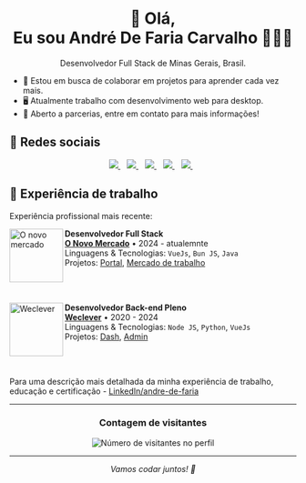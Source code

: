 <h1 align='center'>
  👋 Olá, <br>Eu sou André De Faria Carvalho 🤙👨‍💻
</h1>

<p align='center'>
  Desenvolvedor Full Stack de Minas Gerais, Brasil.
</p>
 
- 🔭 Estou em busca de colaborar em projetos para aprender cada vez mais.
- 🖥️ Atualmente trabalho com desenvolvimento web para desktop.
- 🤝 Aberto a parcerias, entre em contato para mais informações!

## 📱 Redes sociais

<p align='center'> 
  <a href="https://x.com/andredfaria">
    <img src="https://img.shields.io/badge/Twitter (X)-%230077B5.svg?&style=for-the-badge&logo=X&xol=white&color=black"/>
  </a>&nbsp;&nbsp;
  <a href="https://www.linkedin.com/in/andre-de-faria/">
    <img src="https://img.shields.io/badge/LinkedIn-%230077B5.svg?&style=for-the-badge&logo=linkedin&logoColor=white" />
  </a>&nbsp;&nbsp;
  <a href="https://www.instagram.com/andredefaria/">
    <img src="https://img.shields.io/badge/Instagram-%23E4405F.svg?&style=for-the-badge&logo=instagram&logoColor=white" />        
  </a>&nbsp;&nbsp;
  <a href="https://www.facebook.com/andredefariacarvalho/">
    <img src="https://img.shields.io/badge/Facebook-%231877F2.svg?&style=for-the-badge&logo=facebook&logoColor=white" />        
  </a>&nbsp;&nbsp;
  <a href="mailto:adfariacarvalho@gmail.com">
    <img src="https://img.shields.io/badge/Gmail-D14836?style=for-the-badge&logo=gmail&logoColor=white" />
  </a>&nbsp;&nbsp;
</p>

## 💼 Experiência de trabalho

Experiência profissional mais recente:

[<img align="left" height="94px" width="94px" alt="O novo mercado" src="https://encrypted-tbn0.gstatic.com/images?q=tbn:ANd9GcRq17CLNDBxWwnCSwKrY3Ph1EaSlHXfFck-zA&s"/>](https://onovomercado.com/)

**Desenvolvedor Full Stack** \
[**O Novo Mercado**](https://onovomercado.com/) • 2024 - atualemnte \
Linguagens & Tecnologias: `VueJs`, `Bun JS`, `Java`\
Projetos: [Portal](https://portal.onovomercado.com.br/), [Mercado de trabalho](<https://omercadodetrabalho.com/>)

<br/>
<br/>

[<img align="left" height="94px" width="94px" alt="Weclever" src="https://media.licdn.com/dms/image/v2/C4E0BAQE2JqE5FJsDKA/company-logo_200_200/company-logo_200_200/0/1656681296757/wecleverco_logo?e=2147483647&v=beta&t=2uRl-fbRUXqnyDzb5vVvz9iecyQGGjYcKTkKmClm_ww"/>](https://weclever.com/)

**Desenvolvedor Back-end Pleno** \
[**Weclever**](https://weclever.com/) • 2020 - 2024 \
Linguagens & Tecnologias: `Node JS`, `Python`, `VueJs`\
Projetos: [Dash](https://dashboard.weclever.co/), [Admin](https://admin.weclever.co/signin)

<br/>
<br/>

Para uma descrição mais detalhada da minha experiência de trabalho, educação e certificação -
[LinkedIn/andre-de-faria](https://www.linkedin.com/in/andre-de-faria/)

---
<div align="center">
  <h3><b>Contagem de visitantes</b></h3>
</div>

<p align="center">
  <img
    src="https://profile-counter.glitch.me/iuricode/count.svg"
    alt="Número de visitantes no perfil"
  />
</p>

---

<p align='center'>
  <i>Vamos codar juntos! 🚀</i>
</p>
